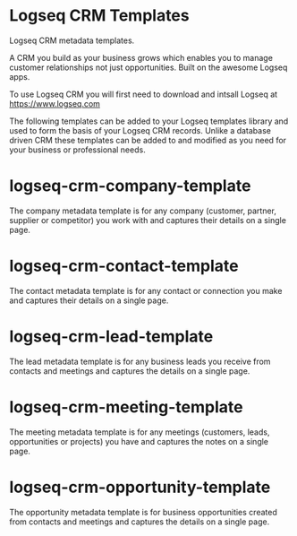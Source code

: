 # Logseq CRM Templates
Logseq CRM metadata templates.

A CRM you build as your business grows which enables you to manage customer relationships not just opportunities. Built on the awesome Logseq apps.

To use Logseq CRM you will first need to download and intsall Logseq at https://www.logseq.com

The following templates can be added to your Logseq templates library and used to form the basis of your Logseq CRM records. Unlike a database driven CRM these templates can be added to and modified as you need for your business or professional needs.

# logseq-crm-company-template
The company metadata template is for any company (customer, partner, supplier or competitor) you work with and captures their details on a single page.

# logseq-crm-contact-template
The contact metadata template is for any contact or connection you make and captures their details on a single page.

# logseq-crm-lead-template
The lead metadata template is for any business leads you receive from contacts and meetings and captures the details on a single page.

# logseq-crm-meeting-template
The meeting metadata template is for any meetings (customers, leads, opportunities or projects) you have and captures the notes on a single page.

# logseq-crm-opportunity-template
The opportunity metadata template is for business opportunities created from contacts and meetings and captures the details on a single page.
